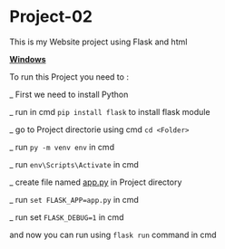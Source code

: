 # Project-02
This is my Website project using Flask and html

<u>**Windows**</u>

  To run this Project you need to :

  _ First we need to install Python

  _ run in cmd `pip install flask` to install flask module

  _ go to Project directorie using cmd `cd <Folder>`

  _ run `py -m venv env` in cmd

  _ run `env\Scripts\Activate` in cmd

  _ create file named [app.py](app.py) in Project directory

  _ run `set FLASK_APP=app.py` in cmd

  _ run set `FLASK_DEBUG=1` in cmd

  and now you can run using `flask run` command in cmd

